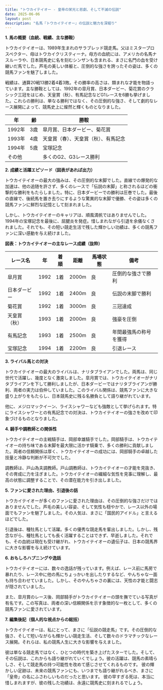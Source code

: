 ```yaml
---
title: "トウカイテイオー - 皇帝の栄光と悲劇、そして不滅の伝説"
date: 2025-06-06
layout: post
description: "名馬『トウカイテイオー』の伝説と魅力を深堀り"
---
```


**1. 馬の概要（血統、戦績、主な勝鞍）**

トウカイテイオーは、1989年生まれのサラブレッド競走馬。父はミスタープロスペクター、母はトウカイクリスティーナ。母方の血統には、アメリカの名馬ナスルーラや、日本競馬史に名を刻むシンザンも含まれる、まさに名門の血を受け継いだ馬でした。芦毛の美しい体躯と、圧倒的な強さを誇ったその姿は、多くの競馬ファンを魅了しました。

戦績は、通算20戦13勝2着4着3敗。その勝率の高さは、類まれな才能を物語っています。主な勝鞍としては、1992年の皐月賞、日本ダービー、菊花賞のクラシック三冠をはじめ、天皇賞（秋）、有馬記念などG1レースを6勝も挙げました。これらの勝利は、単なる勝利ではなく、その圧倒的な強さ、そして劇的なレース展開によって、競馬史上に燦然と輝くものとなりました。

| 年 | 齢 | 勝鞍 |
|---|---|---|
| 1992年 | 3歳 | 皐月賞、日本ダービー、菊花賞 |
| 1993年 | 4歳 | 天皇賞（春）、天皇賞（秋）、有馬記念 |
| 1994年 | 5歳 | 宝塚記念 |
| その他 |  | 多くのG2、G3レース勝利 |


**2. 成績と活躍エピソード（図表があれば出力）**

トウカイテイオーの最大の強みは、その圧倒的な末脚でした。直線での爆発的な加速は、他の追随を許さず、多くのレースで「伝説の末脚」と称されるほどの衝撃的な勝利をもたらしました。特に、日本ダービーでの勝利は圧巻でした。最後の直線で、後続馬を置き去りにするような驚異的な末脚で優勝、その姿は多くの競馬ファンに鮮烈な記憶として刻まれました。

しかし、トウカイテイオーのキャリアは、順風満帆ではありませんでした。1994年の宝塚記念を最後に、屈腱炎を発症。惜しまれながら引退を余儀なくされました。それでも、その短い競走生活で残した輝かしい功績は、多くの競馬ファンに深い感動を与え続けました。

**図表：トウカイテイオーの主なレース成績（抜粋）**

| レース名 | 年 | 着順 | 距離 | 馬場状態 | 備考 |
|---|---|---|---|---|---|
| 皐月賞 | 1992 | 1着 | 2000m | 良 | 圧倒的な強さで勝利 |
| 日本ダービー | 1992 | 1着 | 2400m | 良 | 伝説の末脚で勝利 |
| 菊花賞 | 1992 | 1着 | 3000m | 良 | 三冠達成 |
| 天皇賞（秋） | 1993 | 1着 | 2000m | 良 | 強豪を圧倒 |
| 有馬記念 | 1993 | 1着 | 2500m | 良 | 年間最強馬の称号を獲得 |
| 宝塚記念 | 1994 | 1着 | 2200m | 良 | 引退レース |


**3. ライバル馬との対決**

トウカイテイオーの最大のライバルは、ナリタブライアンでした。両馬は、同じ世代で活躍し、幾度となく激突しました。皐月賞では、トウカイテイオーがナリタブライアンを下して勝利しましたが、日本ダービーではナリタブライアンが勝利、両者の実力は伯仲していました。このライバル関係は、競馬ファンに大きな盛り上がりをもたらし、日本競馬史に残る名勝負として語り継がれています。

他に、メジロマックイーン、ライスシャワーなども強敵として挙げられます。特にライスシャワーとの有馬記念での対決は、トウカイテイオーの強さを改めて印象づけるものとなりました。


**4. 騎手や調教師との関係性**

トウカイテイオーの主戦騎手は、岡部幸雄騎手でした。岡部騎手は、トウカイテイオーの持ち味である末脚を最大限に活かす騎乗で、多くの勝利に貢献しました。両者の信頼関係は厚く、トウカイテイオーの成功には、岡部騎手の卓越した技量と冷静な判断が不可欠でした。

調教師は、戸山為夫調教師。戸山調教師は、トウカイテイオーの才能を見抜き、その育成に力を注ぎました。トウカイテイオーの繊細な気性を見事に理解し、最高の状態に調整することで、その潜在能力を引き出しました。


**5. ファンに愛された理由、引退後の話**

トウカイテイオーが多くのファンに愛された理由は、その圧倒的な強さだけではありませんでした。芦毛の美しい容姿、そして気性も穏やかで、レース以外の場面でもファンを魅了しました。その人気は、まさに「国民的アイドル」と言えるほどでした。

引退後は、種牡馬として活躍。多くの優秀な競走馬を輩出しました。しかし、残念ながら、種牡馬としても長く活躍することはできず、早逝しました。それでも、その血統は現在も受け継がれ、トウカイテイオーの遺伝子は、日本の競馬界に大きな影響を与え続けています。


**6. おもしろハプニングや逸話**

トウカイテイオーには、数々の逸話が残っています。例えば、レース前に馬房で暴れたり、レース中に他の馬にちょっかいを出したりするなど、やんちゃな一面も持ち合わせていました。しかし、そのやんちゃさの裏には、天性の才能と闘志が隠されていました。

また、皐月賞のレース後、岡部騎手がトウカイテイオーの頭を撫でている写真が有名です。この写真は、両者の深い信頼関係を示す象徴的な一枚として、多くの競馬ファンに愛されています。


**7. 編集後記（個人的な視点からの総括）**

トウカイテイオーは、私にとって、まさに「伝説の競走馬」です。その圧倒的な強さ、そして短いながらも輝かしい競走生活、そして数々のドラマチックなレース展開。それらは、私の競馬人生に大きな影響を与えました。

彼は単なる競走馬ではなく、ひとつの時代を築き上げたスターでした。そして、その伝説は、これからも語り継がれていくでしょう。彼の活躍は、競馬の素晴らしさ、そして競走馬の持つ可能性を改めて感じさせてくれるものです。  彼の輝かしい足跡は、未来の競馬ファンにも、いつまでも語り継がれるべき、まさに「皇帝」の名にふさわしいものだったと思います。  彼の早すぎる死は、本当に惜しまれますが、彼の残した功績は、永遠に競馬史に刻まれるでしょう。
